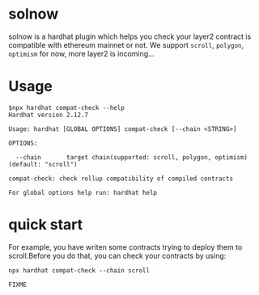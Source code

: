 # solnow

solnow is a hardhat plugin which helps you check your layer2 contract is compatible with ethereum mainnet or not. We support `scroll`, `polygon`, `optimism` for now, more layer2 is incoming...

# Usage

```
$npx hardhat compat-check --help                                                   
Hardhat version 2.12.7

Usage: hardhat [GLOBAL OPTIONS] compat-check [--chain <STRING>]

OPTIONS:

  --chain       target chain(supported: scroll, polygon, optimism) (default: "scroll")

compat-check: check rollup compatibility of compiled contracts

For global options help run: hardhat help
```

# quick start
For example, you have writen some contracts trying to deploy them to scroll.Before you do that, 
you can check your contracts by using:

```
npx hardhat compat-check --chain scroll
```

```
FIXME
```



